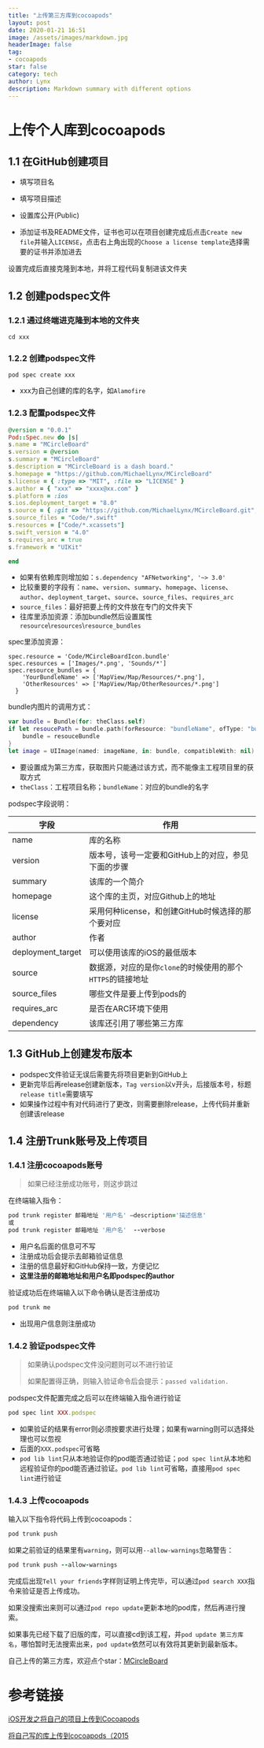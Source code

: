 ```yaml
---
title: "上传第三方库到cocoapods"
layout: post
date: 2020-01-21 16:51
image: /assets/images/markdown.jpg
headerImage: false
tag:
- cocoapods
star: false
category: tech
author: Lynx
description: Markdown summary with different options
---
```




# 上传个人库到cocoapods



## 1.1 在GitHub创建项目

- 填写项目名

- 填写项目描述
- 设置库公开(Public)
- 添加证书及README文件，证书也可以在项目创建完成后点击`Create new file`并输入`LICENSE`，点击右上角出现的`Choose a license template`选择需要的证书并添加进去

设置完成后直接克隆到本地，并将工程代码复制进该文件夹

## 1.2 创建podspec文件

### 1.2.1 通过终端进克隆到本地的文件夹

```
cd xxx
```

### 1.2.2 创建podspec文件

```
pod spec create xxx
```

- xxx为自己创建的库的名字，如`Alamofire`

### 1.2.3 配置podspec文件

```ruby
@version = "0.0.1"
Pod::Spec.new do |s|
s.name = "MCircleBoard"
s.version = @version
s.summary = "MCircleBoard"
s.description = "MCircleBoard is a dash board."
s.homepage = "https://github.com/MichaelLynx/MCircleBoard"
s.license = { :type => "MIT", :file => "LICENSE" }
s.author = { "xxx" => "xxxx@xx.com" }
s.platform = :ios
s.ios.deployment_target = "8.0"
s.source = { :git => "https://github.com/MichaelLynx/MCircleBoard.git", :tag => "v#{s.version}" }
s.source_files = "Code/*.swift"
s.resources = ["Code/*.xcassets"]
s.swift_version = "4.0"
s.requires_arc = true
s.framework = "UIKit"

end
```

- 如果有依赖库则增加如：`s.dependency "AFNetworking", '~> 3.0'`
- 比较重要的字段有：`name`、`version`、`summary`、`homepage`、`license`、`author`、`deployment_target`、`source`、`source_files`、`requires_arc`
- `source_files`：最好把要上传的文件放在专门的文件夹下
- 往库里添加资源：添加bundle然后设置属性`resource`\\`resources`\\`resource_bundles`



spec里添加资源：

```
spec.resource = 'Code/MCircleBoardIcon.bundle'
spec.resources = ['Images/*.png', 'Sounds/*']
spec.resource_bundles = {
    'YourBundleName' => ['MapView/Map/Resources/*.png'],
    'OtherResources' => ['MapView/Map/OtherResources/*.png']
  }
```

bundle内图片的调用方式：

```swift
var bundle = Bundle(for: theClass.self)
if let resoucePath = bundle.path(forResource: "bundleName", ofType: "bundle"), let resouceBundle = Bundle(path: resoucePath) {
    bundle = resouceBundle
}
let image = UIImage(named: imageName, in: bundle, compatibleWith: nil) ?? UIImage()
```

- 要设置成为第三方库，获取图片只能通过该方式，而不能像主工程项目里的获取方式
- `theClass`：工程项目名称；`bundleName`：对应的bundle的名字



podspec字段说明：

| 字段              | 作用                                                       |
| ----------------- | ---------------------------------------------------------- |
| name              | 库的名称                                                   |
| version           | 版本号，该号一定要和GitHub上的对应，参见下面的步骤         |
| summary           | 该库的一个简介                                             |
| homepage          | 这个库的主页，对应Github上的地址                           |
| license           | 采用何种license，和创建GitHub时候选择的那个要对应          |
| author            | 作者                                                       |
| deployment_target | 可以使用该库的iOS的最低版本                                |
| source            | 数据源，对应的是你`clone`的时候使用的那个`HTTPS`的链接地址 |
| source_files      | 哪些文件是要上传到pods的                                   |
| requires_arc      | 是否在ARC环境下使用                                        |
| dependency        | 该库还引用了哪些第三方库                                   |



## 1.3 GitHub上创建发布版本

- podspec文件验证无误后需要先将项目更新到GitHub上
- 更新完毕后再release创建新版本，`Tag version`以v开头，后接版本号，标题`release title`需要填写
- 如果操作过程中有对代码进行了更改，则需要删除release，上传代码并重新创建该release



## 1.4 注册Trunk账号及上传项目

### 1.4.1 注册cocoapods账号

> 如果已经注册成功账号，则这步跳过

在终端输入指令：

```ruby
pod trunk register 邮箱地址 '用户名' —description='描述信息'
或
pod trunk register 邮箱地址 '用户名'  --verbose
```

- 用户名后面的信息可不写
- 注册成功后会提示去邮箱验证信息
- 注册的信息最好和GitHub保持一致，方便记忆
- **这里注册的邮箱地址和用户名即podspec的author**



验证成功后在终端输入以下命令确认是否注册成功

```ruby
pod trunk me
```

- 出现用户信息则注册成功



### 1.4.2 验证podspec文件

>  如果确认podspec文件没问题则可以不进行验证
>
>  如果配置得正确，则输入验证命令后会提示：`passed validation.`

podspec文件配置完成之后可以在终端输入指令进行验证

```ruby
pod spec lint XXX.podspec
```

- 如果验证的结果有error则必须按要求进行处理；如果有warning则可以选择处理也可以忽视
- 后面的`XXX.podspec`可省略
- `pod lib lint`只从本地验证你的pod能否通过验证；`pod spec lint`从本地和远程验证你的pod能否通过验证。`pod lib lint`可省略，直接用`pod spec lint`进行验证



### 1.4.3 上传cocoapods

输入以下指令将代码上传到cocoapods：

```ruby
pod trunk push
```

如果之前验证的结果里有`warning`，则可以用`--allow-warnings`忽略警告：

```ruby
pod trunk push --allow-warnings
```



完成后出现`Tell your friends`字样则证明上传完毕，可以通过`pod search XXX`指令来验证是否上传成功。

如果没搜索出来则可以通过`pod repo update`更新本地的pod库，然后再进行搜索。

如果事先已经下载了旧版的库，可以直接cd到该工程，并`pod update 第三方库名`，哪怕暂时无法搜索出来，`pod update`依然可以有效将其更新到最新版本。

自己上传的第三方库，欢迎点个star：[MCircleBoard](https://github.com/MichaelLynx/MCircleBoard)



# 参考链接

[iOS开发之将自己的项目上传到Cocoapods](https://rakuyomo.github.io/2017/08/21/28-iOS%E5%BC%80%E5%8F%91%E4%B9%8B%E5%B0%86%E8%87%AA%E5%B7%B1%E7%9A%84%E9%A1%B9%E7%9B%AE%E4%B8%8A%E4%BC%A0%E5%88%B0CocoaPods/)

[将自己写的库上传到cocoapods（2015](https://www.bbsmax.com/A/pRdBjmA1dn/)

